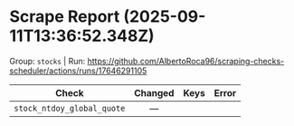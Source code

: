# Scrape Report (2025-09-11T13:36:52.348Z)

Group: `stocks`  |  Run: https://github.com/AlbertoRoca96/scraping-checks-scheduler/actions/runs/17646291105

| Check | Changed | Keys | Error |
|---|:---:|:--|:--|
| `stock_ntdoy_global_quote` | — |  |  |
